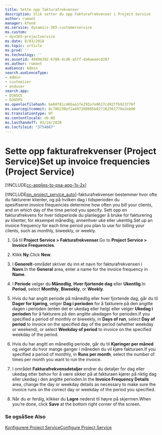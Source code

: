 ```yaml
---
title: Sette opp fakturafrekvenser
description: Slik setter du opp fakturafrekvenser i Project Service
author: rumant
manager: kfend
ms.service: dynamics-365-customerservice
ms.custom:
- dyn365-projectservice
ms.date: 8/03/2018
ms.topic: article
ms.prod: ''
ms.technology: ''
ms.assetid: 49498392-6780-4cd6-a57f-da9aeaecd287
ms.author: rumant
audience: Admin
search.audienceType:
- admin
- customizer
- enduser
search.app:
- D365CE
- D365PS
ms.openlocfilehash: be60f81c46baa1fe293a7e0617cd92ffb923f76f
ms.sourcegitcommit: 8c786230ef2a497280885b827162561776e2eb00
ms.translationtype: HT
ms.contentlocale: nb-NO
ms.lasthandoff: 03/24/2020
ms.locfileid: "3754087"
---
```

# <a name="set-up-invoice-frequencies-project-service"></a><span data-ttu-id="a4cdf-103">Sette opp fakturafrekvenser (Project Service)</span><span class="sxs-lookup"><span data-stu-id="a4cdf-103">Set up invoice frequencies (Project Service)</span></span>

[!INCLUDE[cc-applies-to-psa-app-1x-2x](../includes/cc-applies-to-psa-app-1x-2x.md)]

[!INCLUDE[pn_project_service_auto](../includes/pn-project-service-auto.md)]<span data-ttu-id="a4cdf-104">-fakturafrekvenser bestemmer hvor ofte du fakturerer klienter, og på hvilken dag i tidsperioden du spesifiserer.</span><span class="sxs-lookup"><span data-stu-id="a4cdf-104">invoice frequencies determine how often you bill your clients, and on which day of the time period you specify.</span></span> <span data-ttu-id="a4cdf-105">Sett opp en fakturafrekvens for hver tidsperiode du planlegger å bruke for fakturering av klienter, for eksempel månedlig, annenhver uke eller ukentlig.</span><span class="sxs-lookup"><span data-stu-id="a4cdf-105">Set up an invoice frequency for each time period you plan to use for billing your clients, such as monthly, biweekly, or weekly.</span></span>  
  
1.  <span data-ttu-id="a4cdf-106">Gå til **Project Service > Fakturafrekvenser**.</span><span class="sxs-lookup"><span data-stu-id="a4cdf-106">Go to **Project Service > Invoice Frequencies**.</span></span>  
  
2.  <span data-ttu-id="a4cdf-107">Klikk **Ny**.</span><span class="sxs-lookup"><span data-stu-id="a4cdf-107">Click **New**.</span></span>  
  
3.  <span data-ttu-id="a4cdf-108">I **Generelt**-området skriver du inn et navn for fakturafrekvensen i **Navn**.</span><span class="sxs-lookup"><span data-stu-id="a4cdf-108">In the **General** area, enter a name for the invoice frequency in **Name**.</span></span>  
  
4.  <span data-ttu-id="a4cdf-109">I **Periode** velger du **Månedlig**, **Hver fjortende dag** eller **Ukentlig**.</span><span class="sxs-lookup"><span data-stu-id="a4cdf-109">In **Period**, select **Monthly**, **Biweekly**, or **Weekly**.</span></span>  
  
5.  <span data-ttu-id="a4cdf-110">Hvis du har angitt periode på månedlig eller hver fjortende dag, går du til **Dager for kjøring**, velger **Dag i perioden** for å fakturere på den angitte dagen i perioden (enten det er ukedag eller helg) eller velger **Ukedag i perioden** for å fakturere på den angitte ukedagen for perioden.</span><span class="sxs-lookup"><span data-stu-id="a4cdf-110">If you specified a period of monthly or biweekly, in **Days of run**, select **Day of period** to invoice on the specified day of the period (whether weekday or weekend), or select **Weekday of period** to invoice on the specified weekday of the period.</span></span>  
  
6.  <span data-ttu-id="a4cdf-111">Hvis du har angitt en månedlig periode, går du til **Kjøringer per måned** og velger du hvor mange ganger i måneden du vil kjøre fakturaen.</span><span class="sxs-lookup"><span data-stu-id="a4cdf-111">If you specified a period of monthly, in **Runs per month**, select the number of times per month you want to run the invoice.</span></span>  
  
7.  <span data-ttu-id="a4cdf-112">I området **Fakturafrekvensdetaljer** endrer du detaljer for dag eller ukedag etter behov for å være sikker på at fakturaen kjører på riktig dag eller ukedag i den angitte perioden.</span><span class="sxs-lookup"><span data-stu-id="a4cdf-112">In the **Invoice Frequency Details** area, change the day or weekday details as necessary to make sure the invoice runs on the correct day or weekday of the period you specified.</span></span>  
  
8.  <span data-ttu-id="a4cdf-113">Når du er ferdig, klikker du **Lagre** nederst til høyre på skjermen.</span><span class="sxs-lookup"><span data-stu-id="a4cdf-113">When you’re done, click **Save** at the bottom right corner of the screen.</span></span>  
  
### <a name="see-also"></a><span data-ttu-id="a4cdf-114">Se også</span><span class="sxs-lookup"><span data-stu-id="a4cdf-114">See Also</span></span>  
 [<span data-ttu-id="a4cdf-115">Konfigurere Project Service</span><span class="sxs-lookup"><span data-stu-id="a4cdf-115">Configure Project Service</span></span>](../project-service/configure.md)
